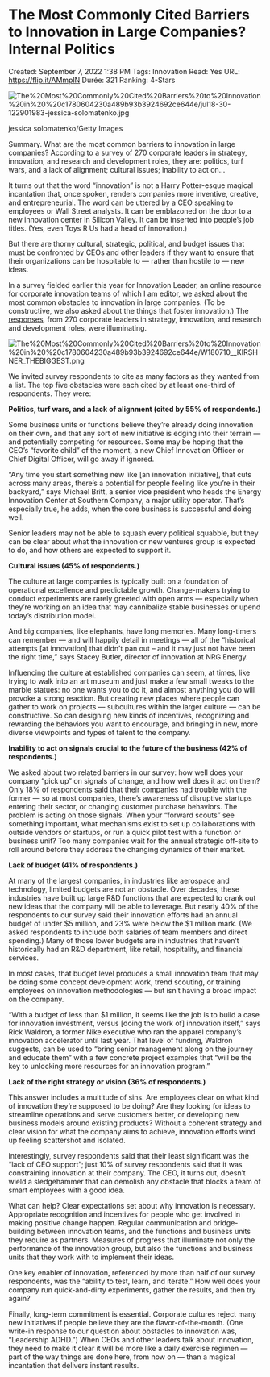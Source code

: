 # The Most Commonly Cited Barriers to Innovation in Large Companies? Internal Politics

Created: September 7, 2022 1:38 PM
Tags: Innovation
Read: Yes
URL: https://flip.it/AMmplN
Durée: 321
Ranking: 4-Stars

![The%20Most%20Commonly%20Cited%20Barriers%20to%20Innovation%20in%20%20c1780604230a489b93b3924692ce644e/jul18-30-122901983-jessica-solomatenko.jpg](The%20Most%20Commonly%20Cited%20Barriers%20to%20Innovation%20in%20%20c1780604230a489b93b3924692ce644e/jul18-30-122901983-jessica-solomatenko.jpg)

jessica solomatenko/Getty Images

Summary. What are the most common barriers to innovation in large companies? According to a survey of 270 corporate leaders in strategy, innovation, and research and development roles, they are: politics, turf wars, and a lack of alignment; cultural issues; inability to act on...

It turns out that the word “innovation” is not a Harry Potter-esque magical incantation that, once spoken, renders companies more inventive, creative, and entrepreneurial. The word can be uttered by a CEO speaking to employees or Wall Street analysts. It can be emblazoned on the door to a new innovation center in Silicon Valley. It can be inserted into people’s job titles. (Yes, even Toys R Us had a head of innovation.)

But there are thorny cultural, strategic, political, and budget issues that must be confronted by CEOs and other leaders if they want to ensure that their organizations can be hospitable to — rather than hostile to — new ideas.

In a survey fielded earlier this year for Innovation Leader, an online resource for corporate innovation teams of which I am editor, we asked about the most common obstacles to innovation in large companies. (To be constructive, we also asked about the things that foster innovation.) The [responses](https://www.innovationleader.com/benchmarking2018), from 270 corporate leaders in strategy, innovation, and research and development roles, were illuminating.

![The%20Most%20Commonly%20Cited%20Barriers%20to%20Innovation%20in%20%20c1780604230a489b93b3924692ce644e/W180710__KIRSHNER_THEBIGGEST.png](The%20Most%20Commonly%20Cited%20Barriers%20to%20Innovation%20in%20%20c1780604230a489b93b3924692ce644e/W180710__KIRSHNER_THEBIGGEST.png)

We invited survey respondents to cite as many factors as they wanted from a list. The top five obstacles were each cited by at least one-third of respondents. They were:

**Politics, turf wars, and a lack of alignment (cited by 55% of respondents.)**

Some business units or functions believe they’re already doing innovation on their own, and that any sort of new initiative is edging into their terrain — and potentially competing for resources. Some may be hoping that the CEO’s “favorite child” of the moment, a new Chief Innovation Officer or Chief Digital Officer, will go away if ignored.

“Any time you start something new like [an innovation initiative], that cuts across many areas, there’s a potential for people feeling like you’re in their backyard,” says Michael Britt, a senior vice president who heads the Energy Innovation Center at Southern Company, a major utility operator. That’s especially true, he adds, when the core business is successful and doing well.

Senior leaders may not be able to squash every political squabble, but they can be clear about what the innovation or new ventures group is expected to do, and how others are expected to support it.

**Cultural issues (45% of respondents.)**

The culture at large companies is typically built on a foundation of operational excellence and predictable growth. Change-makers trying to conduct experiments are rarely greeted with open arms — especially when they’re working on an idea that may cannibalize stable businesses or upend today’s distribution model.

And big companies, like elephants, have long memories. Many long-timers can remember — and will happily detail in meetings — all of the “historical attempts [at innovation] that didn’t pan out – and it may just not have been the right time,” says Stacey Butler, director of innovation at NRG Energy.

Influencing the culture at established companies can seem, at times, like trying to walk into an art museum and just make a few small tweaks to the marble statues: no one wants you to do it, and almost anything you do will provoke a strong reaction. But creating new places where people can gather to work on projects — subcultures within the larger culture — can be constructive. So can designing new kinds of incentives, recognizing and rewarding the behaviors you want to encourage, and bringing in new, more diverse viewpoints and types of talent to the company.

**Inability to act on signals crucial to the future of the business (42% of respondents.)**

We asked about two related barriers in our survey: how well does your company “pick up” on signals of change, and how well does it act on them? Only 18% of respondents said that their companies had trouble with the former — so at most companies, there’s awareness of disruptive startups entering their sector, or changing customer purchase behaviors. The problem is acting on those signals. When your “forward scouts” see something important, what mechanisms exist to set up collaborations with outside vendors or startups, or run a quick pilot test with a function or business unit? Too many companies wait for the annual strategic off-site to roll around before they address the changing dynamics of their market.

**Lack of budget (41% of respondents.)**

At many of the largest companies, in industries like aerospace and technology, limited budgets are not an obstacle. Over decades, these industries have built up large R&D functions that are expected to crank out new ideas that the company will be able to leverage. But nearly 40% of the respondents to our survey said their innovation efforts had an annual budget of under $5 million, and 23% were below the $1 million mark. (We asked respondents to include both salaries of team members and direct spending.) Many of those lower budgets are in industries that haven’t historically had an R&D department, like retail, hospitality, and financial services.

In most cases, that budget level produces a small innovation team that may be doing some concept development work, trend scouting, or training employees on innovation methodologies — but isn’t having a broad impact on the company.

“With a budget of less than $1 million, it seems like the job is to build a case for innovation investment, versus [doing the work of] innovation itself,” says Rick Waldron, a former Nike executive who ran the apparel company’s innovation accelerator until last year. That level of funding, Waldron suggests, can be used to “bring senior management along on the journey and educate them” with a few concrete project examples that “will be the key to unlocking more resources for an innovation program.”

**Lack of the right strategy or vision (36% of respondents.)**

This answer includes a multitude of sins. Are employees clear on what kind of innovation they’re supposed to be doing? Are they looking for ideas to streamline operations and serve customers better, or developing new business models around existing products? Without a coherent strategy and clear vision for what the company aims to achieve, innovation efforts wind up feeling scattershot and isolated.

Interestingly, survey respondents said that their least significant was the “lack of CEO support”; just 10% of survey respondents said that it was constraining innovation at their company. The CEO, it turns out, doesn’t wield a sledgehammer that can demolish any obstacle that blocks a team of smart employees with a good idea.

What can help? Clear expectations set about why innovation is necessary. Appropriate recognition and incentives for people who get involved in making positive change happen. Regular communication and bridge-building between innovation teams, and the functions and business units they require as partners. Measures of progress that illuminate not only the performance of the innovation group, but also the functions and business units that they work with to implement their ideas.

One key enabler of innovation, referenced by more than half of our survey respondents, was the “ability to test, learn, and iterate.” How well does your company run quick-and-dirty experiments, gather the results, and then try again?

Finally, long-term commitment is essential. Corporate cultures reject many new initiatives if people believe they are the flavor-of-the-month. (One write-in response to our question about obstacles to innovation was, “Leadership ADHD.”) When CEOs and other leaders talk about innovation, they need to make it clear it will be more like a daily exercise regimen — part of the way things are done here, from now on — than a magical incantation that delivers instant results.